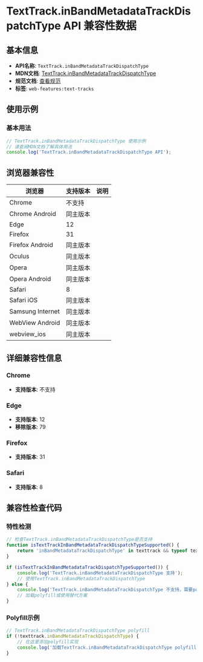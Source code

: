 # TextTrack.inBandMetadataTrackDispatchType API 兼容性数据

## 基本信息

- **API名称**: `TextTrack.inBandMetadataTrackDispatchType`
- **MDN文档**: [TextTrack.inBandMetadataTrackDispatchType](https://developer.mozilla.org/docs/Web/API/TextTrack/inBandMetadataTrackDispatchType)
- **规范文档**: [查看规范](https://html.spec.whatwg.org/multipage/media.html#dom-texttrack-inbandmetadatatrackdispatchtype-dev)
- **标签**: `web-features:text-tracks`

## 使用示例

### 基本用法

```javascript
// TextTrack.inBandMetadataTrackDispatchType 使用示例
// 请查阅MDN文档了解具体用法
console.log('TextTrack.inBandMetadataTrackDispatchType API');
```

## 浏览器兼容性

| 浏览器 | 支持版本 | 说明 |
|--------|----------|------|
| Chrome | 不支持 |  |
| Chrome Android | 同主版本 |  |
| Edge | 12 |  |
| Firefox | 31 |  |
| Firefox Android | 同主版本 |  |
| Oculus | 同主版本 |  |
| Opera | 同主版本 |  |
| Opera Android | 同主版本 |  |
| Safari | 8 |  |
| Safari iOS | 同主版本 |  |
| Samsung Internet | 同主版本 |  |
| WebView Android | 同主版本 |  |
| webview_ios | 同主版本 |  |

## 详细兼容性信息

### Chrome

- **支持版本**: 不支持

### Edge

- **支持版本**: 12
- **移除版本**: 79

### Firefox

- **支持版本**: 31

### Safari

- **支持版本**: 8

## 兼容性检查代码

### 特性检测

```javascript
// 检查TextTrack.inBandMetadataTrackDispatchType是否支持
function isTextTrackInBandMetadataTrackDispatchTypeSupported() {
    return 'inBandMetadataTrackDispatchType' in texttrack && typeof texttrack.inBandMetadataTrackDispatchType === 'function';
}

if (isTextTrackInBandMetadataTrackDispatchTypeSupported()) {
    console.log('TextTrack.inBandMetadataTrackDispatchType 支持');
    // 使用TextTrack.inBandMetadataTrackDispatchType
} else {
    console.log('TextTrack.inBandMetadataTrackDispatchType 不支持，需要polyfill');
    // 加载polyfill或使用替代方案
}
```

### Polyfill示例

```javascript
// TextTrack.inBandMetadataTrackDispatchType polyfill
if (!texttrack.inBandMetadataTrackDispatchType) {
    // 在这里添加polyfill实现
    console.log('加载TextTrack.inBandMetadataTrackDispatchType polyfill');
}
```

